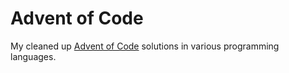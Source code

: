 # Advent of Code

My cleaned up [Advent of Code](https://adventofcode.com/) solutions in various programming languages.
